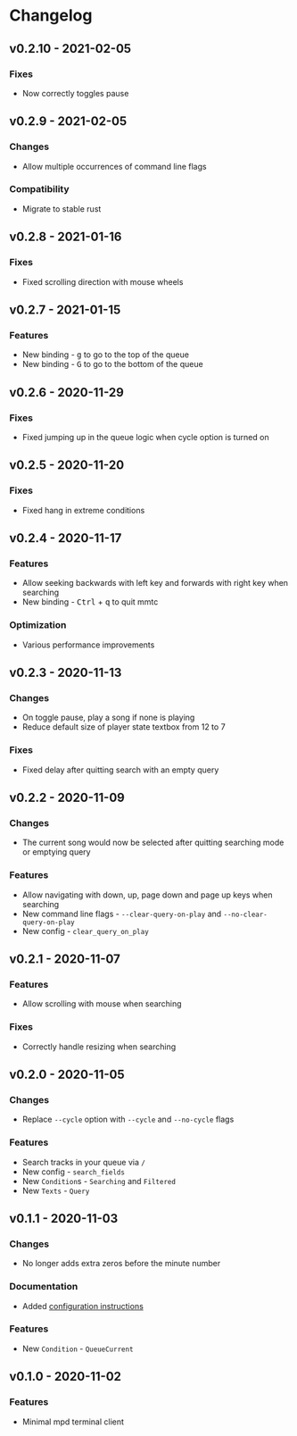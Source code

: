 # Changelog

## v0.2.10 - 2021-02-05

### Fixes
- Now correctly toggles pause


## v0.2.9 - 2021-02-05

### Changes
- Allow multiple occurrences of command line flags

### Compatibility
- Migrate to stable rust


## v0.2.8 - 2021-01-16

### Fixes
- Fixed scrolling direction with mouse wheels


## v0.2.7 - 2021-01-15

### Features
- New binding - <kbd>g</kbd> to go to the top of the queue
- New binding - <kbd>G</kbd> to go to the bottom of the queue


## v0.2.6 - 2020-11-29

### Fixes
- Fixed jumping up in the queue logic when cycle option is turned on


## v0.2.5 - 2020-11-20

### Fixes
- Fixed hang in extreme conditions


## v0.2.4 - 2020-11-17

### Features
- Allow seeking backwards with left key and forwards with right key when searching
- New binding - <kbd>Ctrl</kbd> + <kbd>q</kbd> to quit mmtc

### Optimization
- Various performance improvements


## v0.2.3 - 2020-11-13

### Changes
- On toggle pause, play a song if none is playing
- Reduce default size of player state textbox from 12 to 7

### Fixes
- Fixed delay after quitting search with an empty query


## v0.2.2 - 2020-11-09

### Changes
- The current song would now be selected after quitting searching mode or emptying query

### Features
- Allow navigating with down, up, page down and page up keys when searching
- New command line flags - `--clear-query-on-play` and `--no-clear-query-on-play`
- New config - `clear_query_on_play`


## v0.2.1 - 2020-11-07

### Features
- Allow scrolling with mouse when searching

### Fixes
- Correctly handle resizing when searching


## v0.2.0 - 2020-11-05

### Changes
- Replace `--cycle` option with `--cycle` and `--no-cycle` flags

### Features
- Search tracks in your queue via `/`
- New config - `search_fields`
- New `Condition`s - `Searching` and `Filtered`
- New `Texts` - `Query`


## v0.1.1 - 2020-11-03

### Changes
- No longer adds extra zeros before the minute number

### Documentation
- Added [configuration instructions](Configuration.md)

### Features
- New `Condition` - `QueueCurrent`


## v0.1.0 - 2020-11-02

### Features
- Minimal mpd terminal client
